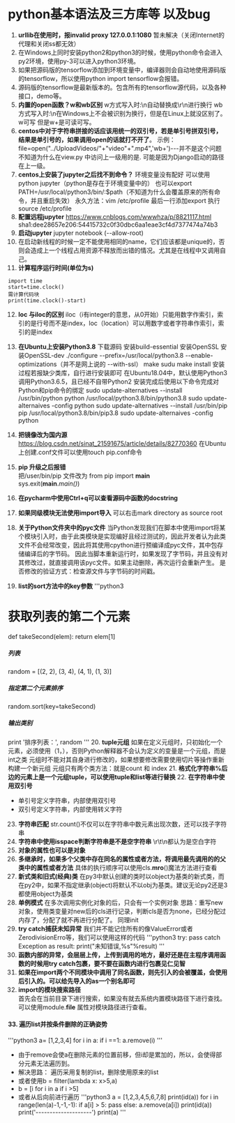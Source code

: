 # python基本语法及三方库等 以及bug
1. **urllib在使用时，报invalid proxy 127.0.0.1:1080**
暂未解决（关闭Internet的代理和关闭ss都无效）
2. 在Windows上同时安装python2和python3的时候，使用python命令会进入py2环境，使用py-3可以进入python3环境。
3. 如果把源码版的tensorflow添加到环境变量中，编译器则会自动地使用源码版的tensorflow，所以使用python import tensorflow会报错。
4. 源码版的tensorflow是最新版本的。包含所有的tensorflow源代码，以及各种接口，demo等。
5. **内置的open函数？w和wb区别**
w方式写入时:\n自动替换成\r\n进行换行
wb方式写入时:\n在Windows上不会被识别为换行，但是在Linux上就没区别了。
w可写
但是w+是可读可写。
6. **centos中对于字符串拼接的话应该用统一的双引号，若是单引号拼双引号，结果是单引号的，如果调用open的话就打不开了**。
示例：    file=open("../UploadVideos/"+"video"+".mp4",'wb+')---并不是这个问题
不知道为什么在view.py 中访问上一级用的是. 可能是因为Django启动的路径在上一级。
7. **centos上安装了jupyter之后找不到命令？**
环境变量没有配好
可以使用python jupyter（python是存在于环境变量中的）
也可以export PATH=/usr/local/python3/bin/:$path（不知道为什么会覆盖原来的所有命令，并且重启失效）
永久方法：vim /etc/profile 最后一行添加export
执行source /etc/profile
8. **配置远程jupyter**
https://www.cnblogs.com/wwwhza/p/8821117.html
sha1:dee28657e206:54415732c0f30dbc6aa1eae3cf4d7377474a74b3
9. **启动jupyter**
jupyter notebook (--allow-root)
10. 在启动新线程的时候一定不能使用相同的name，它们应该都是unique的，否则会造成上一个线程占用资源不释放而出错的情况。尤其是在线程中又调用自己。
11. **计算程序运行时间(单位为s)**
```python3
import time
start=time.clock()
需计算代码块
print(time.clock()-start)
```
12. **loc 与iloc的区别**
iloc（i有integer的意思，从0开始）只能用数字作索引，索引的是行号而不是index，loc（location）可以用数字或者字符串作索引，索引的是index
13. **在Ubuntu上安装Python3.8**
下载源码
安装build-essential
安装OpenSSL
安装OpenSSL-dev
./configure --prefix=/usr/local/python3.8 --enable-optimizations（并不是网上说的 --with-ssl）
make
sudu make install
安装过程若报缺少类库，自行进行安装即可
在Ubuntu18.04中，默认使用Python3调用Python3.6.5，且已经不自带Python2
安装完成后使用以下命令完成对Python和pip命令的绑定
sudo update-alternatives --install /usr/bin/python python /usr/local/python3.8/bin/python3.8
sudo update-alternaives -config python
sudo update-alternatives --install /usr/bin/pip pip /usr/local/python3.8/bin/pip3.8
sudo update-alternaives -config python
14. **把镜像改为国内源**
https://blog.csdn.net/sinat_21591675/article/details/82770360
在Ubuntu上创建.conf文件可以使用touch pip.conf命令

15. **pip 升级之后报错**  
把/user/bin/pip 文件改为
from pip import __main__  
sys.exit(__main__._main()_)   
16. **在pycharm中使用Ctrl+q可以查看源码中函数的docstring**
17. **如果同级模块无法使用import导入**
可以右击mark directory as source root
18. **关于Python文件夹中的pyc文件**
当Python发现我们在脚本中使用import将某个模块引入时，由于此类模块是实现编好且经过测试的，因此开发者认为此类文件不会经常改变，因此将其使用cpython进行预编译成pyc文件，其中包存储编译后的字节码。
因此当脚本重新运行时，如果发现了字节码，并且没有对其修改过，就直接调用该pyc文件。如果主动删除，再次运行会重新产生。
是否修改的验证方式：检查源文件与字节码的时间戳。
19. **list的sort方法中的key参数**
'''python3
# 获取列表的第二个元素
def takeSecond(elem):
    return elem[1]
##### 列表
random = [(2, 2), (3, 4), (4, 1), (1, 3)]
##### 指定第二个元素排序
random.sort(key=takeSecond)
##### 输出类别
print '排序列表：', random
'''
20. **tuple元组**
如果在定义元组时，只初始化一个元素，必须使用（1，），否则Python解释器不会认为定义的变量是一个元组，而是int之类
元组时不能对其自身进行修改的，如果想要修改需要使用切片等操作重新构建一个新元组
元组只有两个类方法：就是count 和 index
21. **格式化字符串%后边的元素上是一个元组tuple，可以使用tuple和list等进行替换**
22. **在字符串中使用双引号**   
- 单引号定义字符串，内部使用双引号
- 双引号定义字符串，内部使用转义字符
23. **字符串匹配**
str.count()不仅可以在字符串中数元素出现次数，还可以找子字符串
24. **字符串中使用isspace判断字符串是不是空字符串**
\r\t\n都认为是空白字符
25. **对象的属性也可以是对象**
26. **多继承时，如果多个父类中存在同名的属性或者方法，将调用最先调用的的父类中的属性或者方法**
具体的执行顺序可以使用cls.__mro__()魔法方法进行查看
27. **新式类和旧式(经典)类**
在py3中默认创建的类时以object为基类的新式类，而在py2中，如果不指定继承(object)将默认不以obj为基类。建议无论py2还是3都使用object为基类
28. **单例模式**
在多次调用实例化对象的后，只会有一个实例对象
思路：重写new对象，使用类变量对new后的cls进行记录，判断cls是否为none，已经分配过内存了，分配了就不再进行分配了。
同理init
29. **try catch捕获未知异常**
我们并不能记住所有的像ValueError或者ZerodivisionErro等，我们可以使用这样的代码
'''python3
try:
  pass
catch Exception as result:
  print("未知错误,%s"%result)
'''
30. **函数内部的异常，会层层上传，上传到调用的地方，最好还是在主程序调用函数的时候用try catch包裹，要不要在函数内进行包裹见仁见智**
31. **如果在import两个不同模块中调用了同名函数，则先引入的会被覆盖，会使用后引入的。可以给先导入的as一个别名即可**
32. **import的模块搜索路径**  
首先会在当前目录下进行搜索，如果没有就去系统内置模块路径下进行查找。可以使用module.__file__ 属性对模块路径进行查看。
#### 33. 遍历list并按条件删除的正确姿势
'''python3
a= [1,2,3,4]
for i in a:
  if i ==1:
    a.remove(i)
'''
- 由于remove会使a在删除元素的位置前移，但i却是累加的，所以，会使得部分元素无法遍历到。
- 解决思路： 遍历采用复制的list，删除使用原来的list
- 或者使用b = filter(lambda x: x>5,a)
- b = [i for i in a if i >5]
- 或者从后向前进行遍历
'''python3
a = [1,2,3,4,5,6,7,8]
print(id(a))
for i in range(len(a)-1,-1,-1):
    if a[i] > 5:
        pass
    else:
        a.remove(a[i])
print(id(a))
print('--------------------')
print(a)
'''
